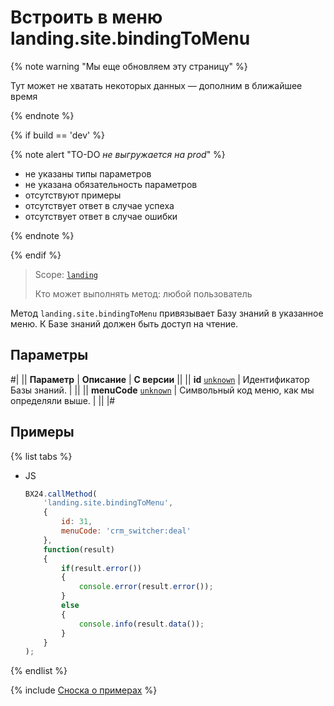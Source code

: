 # Встроить в меню landing.site.bindingToMenu

{% note warning "Мы еще обновляем эту страницу" %}

Тут может не хватать некоторых данных — дополним в ближайшее время

{% endnote %}

{% if build == 'dev' %}

{% note alert "TO-DO _не выгружается на prod_" %}

- не указаны типы параметров
- не указана обязательность параметров
- отсутствуют примеры
- отсутствует ответ в случае успеха
- отсутствует ответ в случае ошибки

{% endnote %}

{% endif %}

> Scope: [`landing`](../../../scopes/permissions.md)
>
> Кто может выполнять метод: любой пользователь

Метод `landing.site.bindingToMenu` привязывает Базу знаний в указанное меню. К Базе знаний должен быть доступ на чтение.

## Параметры

#|
|| **Параметр** | **Описание** | **С версии** ||
|| **id**
[`unknown`](../../../data-types.md) | Идентификатор Базы знаний. | ||
|| **menuCode**
[`unknown`](../../../data-types.md) | Символьный код меню, как мы определяли выше. | ||
|#

## Примеры

{% list tabs %}

- JS

    ```js
    BX24.callMethod(
        'landing.site.bindingToMenu',
        {
            id: 31,
            menuCode: 'crm_switcher:deal'
        },
        function(result)
        {
            if(result.error())
            {
                console.error(result.error());
            }
            else
            {
                console.info(result.data());
            }
        }
    );
    ```

{% endlist %}

{% include [Сноска о примерах](../../../../_includes/examples.md) %}